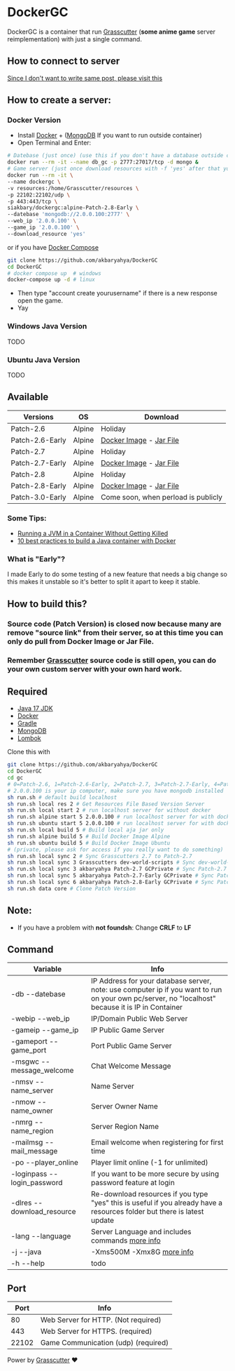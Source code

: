 # DockerGC
DockerGC is a container that run [Grasscutter](https://github.com/Melledy/Grasscutter) (**some anime game** server reimplementation) with just a single command.<br>
## How to connect to server
[Since I don't want to write same post, please visit this](https://game.yuuki.me/posts/how-connect)
## How to create a server:
### Docker Version
- Install [Docker](https://docs.docker.com/engine/install/) + ([MongoDB](https://www.mongodb.com/try/download/community) If you want to run outside container)
- Open Terminal and Enter:
```sh
# Datebase (just once) (use this if you don't have a database outside container or want to use between containers)
docker run --rm -it --name db_gc -p 2777:27017/tcp -d mongo &
# Game server (just once download resources with -f 'yes' after that you can set -f 'no') (remember replace 2.0.0.100 with your pc's ip and don't use "localhost" this is important)
docker run --rm -it \
--name dockergc \
-v resources:/home/Grasscutter/resources \
-p 22102:22102/udp \
-p 443:443/tcp \
siakbary/dockergc:alpine-Patch-2.8-Early \
--datebase 'mongodb://2.0.0.100:2777' \
--web_ip '2.0.0.100' \
--game_ip '2.0.0.100' \
--download_resource 'yes'
```
or if you have [Docker Compose](https://docs.docker.com/compose/install/)
```sh
git clone https://github.com/akbaryahya/DockerGC
cd DockerGC
# docker compose up  # windows
docker-compose up -d # linux
```
- Then type "account create yourusername" if there is a new response open the game.
- Yay

### Windows Java Version

TODO

### Ubuntu Java Version

TODO

## Available
| Versions | OS | Download |
| ------ | ------ | ------ |
| Patch-2.6 | Alpine | Holiday | 
| Patch-2.6-Early | Alpine | [Docker Image](https://hub.docker.com/r/siakbary/dockergc/tags?page=1&name=alpine-Patch-2.6-Early) - [Jar File](https://nightly.link/akbaryahya/DockerGC/workflows/DockerGC_alpine_2.6_early/main/DockerGC.zip) |
| Patch-2.7 | Alpine | Holiday |
| Patch-2.7-Early | Alpine | [Docker Image](https://hub.docker.com/r/siakbary/dockergc/tags?page=1&name=alpine-Patch-2.7-Early) - [Jar File](https://nightly.link/akbaryahya/DockerGC/workflows/DockerGC_alpine_2.7_early/main/DockerGC.zip) |
| Patch-2.8 | Alpine | Holiday |
| Patch-2.8-Early | Alpine | [Docker Image](https://hub.docker.com/r/siakbary/dockergc/tags?page=1&name=alpine-Patch-2.8-Early) - [Jar File](https://nightly.link/akbaryahya/DockerGC/workflows/DockerGC_alpine_2.8_early/main/DockerGC.zip) |
| Patch-3.0-Early | Alpine | Come soon, when perload is publicly |

### Some Tips:
* [Running a JVM in a Container Without Getting Killed](https://blog.csanchez.org/2017/05/31/running-a-jvm-in-a-container-without-getting-killed/)
* [10 best practices to build a Java container with Docker](https://snyk.io/blog/best-practices-to-build-java-containers-with-docker/)

### What is "**Early**"?
I made Early to do some testing of a new feature that needs a big change so this makes it unstable so it's better to split it apart to keep it stable.

## How to build this? 
### Source code (Patch Version) is closed now because many are remove "source link" from their server, so at this time you can only do pull from Docker Image  or Jar File.
### Remember [Grasscutter](https://github.com/Melledy/Grasscutter) source code is still open, you can do your own custom server with your own hard work.
## Required
- [Java 17 JDK](https://adoptium.net/temurin/releases) 
- [Docker](https://docs.docker.com/engine/install/)
- [Gradle](https://gradle.org/install/)
- [MongoDB](https://www.mongodb.com/try/download/community)
- [Lombok](https://stackoverflow.com/questions/67899014/vs-code-did-not-recognize-lombok)

Clone this with
```sh
git clone https://github.com/akbaryahya/DockerGC
cd DockerGC
cd gc
# 0=Patch-2.6, 1=Patch-2.6-Early, 2=Patch-2.7, 3=Patch-2.7-Early, 4=Patch-2.8
# 2.0.0.100 is your ip computer, make sure you have mongodb installed
sh run.sh # default build localhost
sh run.sh local res 2 # Get Resources File Based Version Server
sh run.sh local start 2 # run localhost server for without docker
sh run.sh alpine start 5 2.0.0.100 # run localhost server for with docker alpine
sh run.sh ubuntu start 5 2.0.0.100 # run localhost server for with docker ubuntu
sh run.sh local build 5 # Build local aja jar only
sh run.sh alpine build 5 # Build Docker Image Alpine
sh run.sh ubuntu build 5 # Build Docker Image Ubuntu
# (private, please ask for access if you really want to do something)
sh run.sh local sync 2 # Sync Grasscutters 2.7 to Patch-2.7
sh run.sh local sync 3 Grasscutters dev-world-scripts # Sync dev-world-scripts to Patch-2.7-Early
sh run.sh local sync 3 akbaryahya Patch-2.7 GCPrivate # Sync Patch-2.7 to Patch-2.7-Early
sh run.sh local sync 5 akbaryahya Patch-2.7-Early GCPrivate # Sync Patch-2.7-Early to Patch-2.8-Early
sh run.sh local sync 6 akbaryahya Patch-2.8-Early GCPrivate # Sync Patch-2.7-Early to Patch-2.8-Early
sh run.sh data core # Clone Patch Version
```
## Note:
* If you have a problem with **not foundsh**: Change **CRLF** to **LF**

## Command
| Variable | Info |
| ------ | ------ |
| -db --datebase | IP Address for your database server, note: use computer ip if you want to run on your own pc/server, no "localhost" because it is IP in Container |
| -webip --web_ip | IP/Domain Public Web Server |
| -gameip --game_ip | IP Public Game Server |
| -gameport --game_port | Port Public Game Server |
| -msgwc --message_welcome | Chat Welcome Message |
| -nmsv --name_server | Name Server |
| -nmow --name_owner | Server Owner Name |
| -nmrg -- name_region | Server Region Name |
| -mailmsg --mail_message | Email welcome when registering for first time |
| -po --player_online | Player limit online (-1 for unlimited) |
| -loginpass --login_password | If you want to be more secure by using password feature at login |
| -dlres --download_resource | Re-download resources if you type "yes" this is useful if you already have a resources folder but there is latest update |
| -lang --language | Server Language and includes commands [more info](https://github.com/Grasscutters/Grasscutter/tree/development/src/main/resources/languages) |
| -j --java | -Xms500M -Xmx8G [more info](https://www.baeldung.com/ops/docker-jvm-heap-size) |
| -h --help | todo |
## Port
| Port | Info |
| ------ | ------ |
| 80 | Web Server for HTTP. (Not required) |
| 443 | Web Server for HTTPS. (required) |
| 22102 | Game Communication (udp) (required) |

Power by [Grasscutter](https://github.com/Melledy/Grasscutter) ❤️